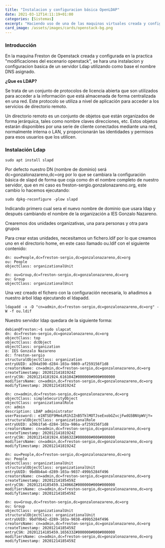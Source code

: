 ```yaml
---
title: "Instalacion y configuracion básica OpenLDAP"
date: 2021-03-12T14:11:19+01:00
categories: [Sistemas]
excerpt: "Haciendo uso de una de las maquinas virtuales creada y configurada en el post modificaciones del excenario openstack, se instalara y configurara un servidor ldap."
card_image: /assets/images/cards/openstack-bg.png
---
```


### **Introducción** ###

En la maquina Freston de Openstack creada y configurada en la practica "modificaciones del escenario openstack", se hara una instalacion y configuracion basica de un servidor Ldap utilizando como base el nombre DNS asignado.

**¿Que es LDAP?**

Se trata de un conjunto de protocolos de licencia abierta que son utilizados para acceder a la información que está almacenada de forma centralizada en una red. Este protocolo se utiliza a nivel de aplicación para acceder a los servicios de directorio remoto.

Un directorio remoto es un conjunto de objetos que están organizados de forma jerárquica, tales como nombre claves direcciones, etc. Estos objetos estarán disponibles por una serie de cliente conectados mediante una red, normalmente interna o LAN, y proporcionarán las identidades y permisos para esos usuarios que los utilicen.

### **Instalación Ldap** ###

~~~
sudo apt install slapd
~~~

Por defecto nuestro DN (nombre de dominio) será dc=gonzalonazareno,dc=org por lo que se cambiara la configuración básica de slapd de forma que coja como dn el nombre completo de nuestro servidor, que en mi caso es freston-sergio.gonzalonazareno.org, este cambio lo hacemos ejecutando:

~~~
sudo dpkg-reconfigure -plow slapd
~~~

Indicando primero cual sera el nuevo nombre de dominio que usara ldap y después cambiando el nombre de la organización a IES Gonzalo Nazareno.

Crearemos dos unidades organizativas, una para personas y otra para grupos

Para crear estas unidades, necesitamos un fichero.ldif por lo que creamos uno en el directorio home, en este caso llamado ou.ldif con el siguiente contenido:

~~~
dn: ou=People,dc=freston-sergio,dc=gonzalonazareno,dc=org
ou: People
objectClass: organizationalUnit

dn: ou=Group,dc=freston-sergio,dc=gonzalonazareno,dc=org
ou: Group
objectClass: organizationalUnit
~~~

Una vez creado el fichero con la configuración necesaria, lo añadimos a nuestro árbol ldap ejecutando el ldapadd.

~~~
ldapadd -x -D "cn=admin,dc=freston-sergio,dc=gonzalonazareno,dc=org" -W -f ou.ldif
~~~

Nuestro servidor ldap quedara de la siguiente forma:

~~~
debian@freston:~$ sudo slapcat
dn: dc=freston-sergio,dc=gonzalonazareno,dc=org
objectClass: top
objectClass: dcObject
objectClass: organization
o: IES Gonzalo Nazareno
dc: freston-sergio
structuralObjectClass: organization
entryUUID: a394a590-d284-103a-9869-af259156f1d8
creatorsName: cn=admin,dc=freston-sergio,dc=gonzalonazareno,dc=org
createTimestamp: 20201214181924Z
entryCSN: 20201214181924.616104Z#000000#000#000000
modifiersName: cn=admin,dc=freston-sergio,dc=gonzalonazareno,dc=org
modifyTimestamp: 20201214181924Z

dn: cn=admin,dc=freston-sergio,dc=gonzalonazareno,dc=org
objectClass: simpleSecurityObject
objectClass: organizationalRole
cn: admin
description: LDAP administrator
userPassword:: e1NTSEF9Mm4zR1hIZnB5TklMOTJseExobGZvcjFwdG5BNVpWVjY=
structuralObjectClass: organizationalRole
entryUUID: a39b1fa6-d284-103a-986a-af259156f1d8
creatorsName: cn=admin,dc=freston-sergio,dc=gonzalonazareno,dc=org
createTimestamp: 20201214181924Z
entryCSN: 20201214181924.658632Z#000000#000#000000
modifiersName: cn=admin,dc=freston-sergio,dc=gonzalonazareno,dc=org
modifyTimestamp: 20201214181924Z

dn: ou=People,dc=freston-sergio,dc=gonzalonazareno,dc=org
ou: People
objectClass: organizationalUnit
structuralObjectClass: organizationalUnit
entryUUID: 9bd8b4a4-d289-103a-9037-499b5284f496
creatorsName: cn=admin,dc=freston-sergio,dc=gonzalonazareno,dc=org
createTimestamp: 20201214185459Z
entryCSN: 20201214185459.124066Z#000000#000#000000
modifiersName: cn=admin,dc=freston-sergio,dc=gonzalonazareno,dc=org
modifyTimestamp: 20201214185459Z

dn: ou=Group,dc=freston-sergio,dc=gonzalonazareno,dc=org
ou: Group
objectClass: organizationalUnit
structuralObjectClass: organizationalUnit
entryUUID: 9bdf0b42-d289-103a-9038-499b5284f496
creatorsName: cn=admin,dc=freston-sergio,dc=gonzalonazareno,dc=org
createTimestamp: 20201214185459Z
entryCSN: 20201214185459.165633Z#000000#000#000000
modifiersName: cn=admin,dc=freston-sergio,dc=gonzalonazareno,dc=org
modifyTimestamp: 20201214185459Z
~~~
